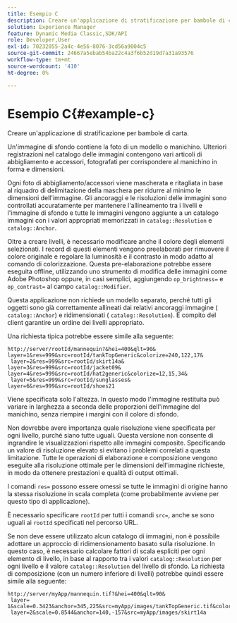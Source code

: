 ```yaml
---
title: Esempio C
description: Creare un'applicazione di stratificazione per bambole di carta.
solution: Experience Manager
feature: Dynamic Media Classic,SDK/API
role: Developer,User
exl-id: 70232055-2a4c-4e56-8076-3cd56a9004c5
source-git-commit: 24667a5ebab54ba22c4a3f6b52d19d7a31a93576
workflow-type: tm+mt
source-wordcount: '410'
ht-degree: 0%

---
```


# Esempio C{#example-c}

Creare un&#39;applicazione di stratificazione per bambole di carta.

Un&#39;immagine di sfondo contiene la foto di un modello o manichino. Ulteriori registrazioni nel catalogo delle immagini contengono vari articoli di abbigliamento e accessori, fotografati per corrispondere al manichino in forma e dimensioni.

Ogni foto di abbigliamento/accessori viene mascherata e ritagliata in base al riquadro di delimitazione della maschera per ridurre al minimo le dimensioni dell&#39;immagine. Gli ancoraggi e le risoluzioni delle immagini sono controllati accuratamente per mantenere l&#39;allineamento tra i livelli e l&#39;immagine di sfondo e tutte le immagini vengono aggiunte a un catalogo immagini con i valori appropriati memorizzati in `catalog::Resolution` e `catalog::Anchor`.

Oltre a creare livelli, è necessario modificare anche il colore degli elementi selezionati. I record di questi elementi vengono preelaborati per rimuovere il colore originale e regolare la luminosità e il contrasto in modo adatto al comando di colorizzazione. Questa pre-elaborazione potrebbe essere eseguita offline, utilizzando uno strumento di modifica delle immagini come Adobe Photoshop oppure, in casi semplici, aggiungendo `op_brightness=` e `op_contrast=` al campo `catalog::Modifier`.

Questa applicazione non richiede un modello separato, perché tutti gli oggetti sono già correttamente allineati dai relativi ancoraggi immagine ( `catalog::Anchor`) e ridimensionati ( `catalog::Resolution`). È compito del client garantire un ordine dei livelli appropriato.

Una richiesta tipica potrebbe essere simile alla seguente:

```
http://server/rootId/mannequin?&hei=400&qlt=90&
layer=1&res=999&src=rootId/tankTopGeneric&colorize=240,122,17&
 layer=2&res=999&src=rootId/skirt14a&
layer=3&res=999&src=rootId/jacket09&
layer=4&res=999&src=rootId/hat2generic&colorize=12,15,34&
 layer=5&res=999&src=rootId/sunglasses&
layer=6&res=999&src=rootId/shoes21
```

Viene specificata solo l&#39;altezza. In questo modo l&#39;immagine restituita può variare in larghezza a seconda delle proporzioni dell&#39;immagine del manichino, senza riempire i margini con il colore di sfondo.

Non dovrebbe avere importanza quale risoluzione viene specificata per ogni livello, purché siano tutte uguali. Questa versione non consente di ingrandire le visualizzazioni rispetto alle immagini composite. Specificando un valore di risoluzione elevato si evitano i problemi correlati a questa limitazione. Tutte le operazioni di elaborazione e composizione vengono eseguite alla risoluzione ottimale per le dimensioni dell&#39;immagine richieste, in modo da ottenere prestazioni e qualità di output ottimali.

I comandi `res=` possono essere omessi se tutte le immagini di origine hanno la stessa risoluzione in scala completa (come probabilmente avviene per questo tipo di applicazione).

È necessario specificare `rootId` per tutti i comandi `src=`, anche se sono uguali ai `rootId` specificati nel percorso URL.

Se non deve essere utilizzato alcun catalogo di immagini, non è possibile adottare un approccio di ridimensionamento basato sulla risoluzione. In questo caso, è necessario calcolare fattori di scala espliciti per ogni elemento di livello, in base al rapporto tra i valori `catalog::Resolution` per ogni livello e il valore `catalog::Resolution` del livello di sfondo. La richiesta di composizione (con un numero inferiore di livelli) potrebbe quindi essere simile alla seguente:

```
http://server/myApp/mannequin.tif?&hei=400&qlt=90&
 layer= 1&scale=0.3423&anchor=345,225&src=myApp/images/tankTopGeneric.tif&colorize=240,122,17&
 layer=2&scale=0.8544&anchor=140,-157&src=myApp/images/skirt14a
```
